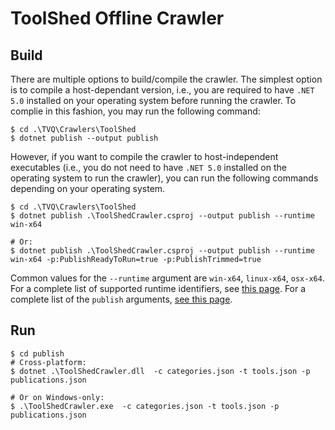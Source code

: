# ToolShed Offline Crawler

## Build

There are multiple options to build/compile the crawler. 
The simplest option is to compile a host-dependant version, 
i.e., you are required to have `.NET 5.0` installed on 
your operating system before running the crawler. 
To complie in this fashion, you may run the following 
command: 

```shell
$ cd .\TVQ\Crawlers\ToolShed
$ dotnet publish --output publish
```

However, if you want to compile the crawler to 
host-independent executables (i.e., you do not need
to have `.NET 5.0` installed on the operating system
to run the crawler), you can run the following commands 
depending on your operating system.

```shell
$ cd .\TVQ\Crawlers\ToolShed
$ dotnet publish .\ToolShedCrawler.csproj --output publish --runtime win-x64

# Or: 
$ dotnet publish .\ToolShedCrawler.csproj --output publish --runtime win-x64 -p:PublishReadyToRun=true -p:PublishTrimmed=true 
```

Common values for the `--runtime` argument are `win-x64`, `linux-x64`, `osx-x64`.
For a complete list of supported runtime identifiers,
see [this page](https://docs.microsoft.com/en-us/dotnet/core/rid-catalog).
For a complete list of the `publish` arguments, 
[see this page](https://docs.microsoft.com/en-us/dotnet/core/tools/dotnet-publish).

## Run

```shell
$ cd publish
# Cross-platform:
$ dotnet .\ToolShedCrawler.dll  -c categories.json -t tools.json -p publications.json

# Or on Windows-only:
$ .\ToolShedCrawler.exe  -c categories.json -t tools.json -p publications.json
```
